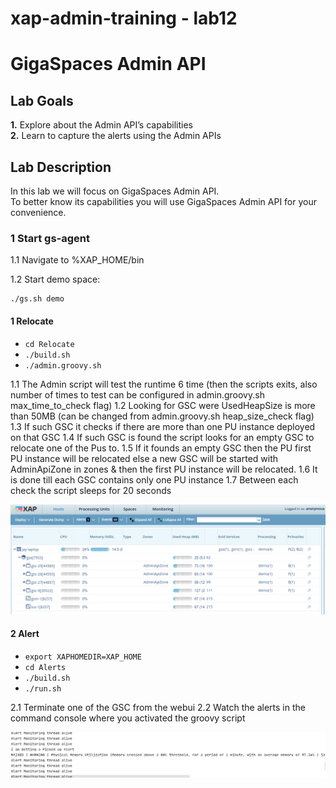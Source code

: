# xap-admin-training - lab12

# GigaSpaces Admin API 

## Lab Goals

**1.** Explore about the Admin API’s capabilities <br />
**2.** Learn to capture the alerts using the Admin APIs<br />

## Lab Description
In this lab we will focus on GigaSpaces Admin API.<br>
To better know its capabilities you will use GigaSpaces Admin API for your convenience.

### 1	Start gs-agent

1.1 Navigate to %XAP_HOME/bin <br />
        
1.2 Start demo space:

    ./gs.sh demo
    
#### 1 Relocate

 * `cd Relocate` 
 * `./build.sh`  
 * `./admin.groovy.sh` 

1.1 The Admin script will test the runtime 6 time (then the scripts exits, also number of times to test can be configured in admin.groovy.sh max_time_to_check flag)
1.2 Looking for GSC were UsedHeapSize is more than 50MB (can be changed from admin.groovy.sh heap_size_check flag)
1.3 If such GSC it checks if there are more than one PU instance deployed on that GSC
1.4 If such GSC is found the script looks for an empty GSC to relocate one of the Pus to.
1.5 If it founds an empty GSC then the PU first PU instance will be relocated else a new GSC will be started with AdminApiZone in zones & then the first PU instance will be relocated.
1.6 It is done till each GSC contains only one PU instance
1.7 Between each check the script sleeps for 20 seconds        

![Screenshot](./Pictures/Picture1.png)
   
#### 2 Alert
 * `export XAPHOMEDIR=XAP_HOME` 
 * `cd Alerts` 
 * `./build.sh`  
 * `./run.sh` 

2.1 Terminate one of the GSC from the webui
2.2 Watch the alerts in the command console where you activated the groovy script

![Screenshot](./Pictures/Picture2.png)

